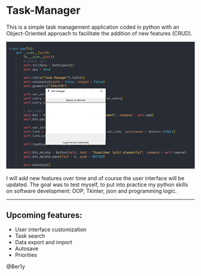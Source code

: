 # Task-Manager
This is a simple task management application coded in python with an Object-Oriented approach to facilitate the addition of new features (CRUD).

![task](./task.png)

I will add new features over time and of course the user interface will be updated.
The goal was to test myself, to put into practice my python skills on software development: OOP, Tkinter, json and programming logic.

---
## Upcoming features:
- User interface customization
- Task search
- Data export and import
- Autosave
- Priorities


@Ber1y
